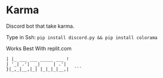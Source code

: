# Karma
Discord bot that take karma.

Type in Ssh:
```pip install discord.py && pip install colorama```

Works Best With replit.com
``` _                       
| |_ ___ ___ _____ ___ ! 
| '_| .'|  _|     | .'|  
}|_,_|__,|_| |_|_|_|__,|  ```
